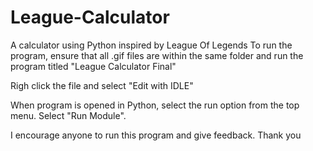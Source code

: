 # League-Calculator
A calculator using Python inspired by League Of Legends
To run the program, ensure that all .gif files are within the same folder and run the program titled "League Calculator Final"

Righ click the file and select "Edit with IDLE"

When program is opened in Python, select the run option from the top menu. Select "Run Module". 

I encourage anyone to run this program and give feedback. Thank you

